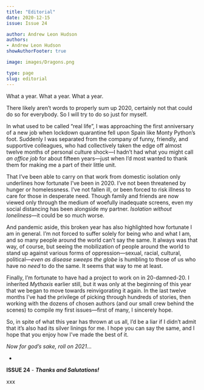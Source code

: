 ```yaml
---
title: "Editorial"
date: 2020-12-15
issue: Issue 24

author: Andrew Leon Hudson
authors:
- Andrew Leon Hudson
showAuthorFooter: true

image: images/Dragons.png

type: page
slug: editorial
---
```


What a year. What a year. What a year.

There likely aren’t words to properly sum up 2020, certainly not that could do so for everybody. So I will try to do so just for myself.

In what used to be called “real life”, I was approaching the first anniversary of a new job when lockdown quarantine fell upon Spain like Monty Python’s foot. Suddenly I was separated from the company of funny, friendly, and supportive colleagues, who had collectively taken the edge off almost twelve months of personal culture shock—I hadn’t had what you might call *an office job* for about fifteen years—just when I’d most wanted to thank them for making me a part of their little unit.

That I’ve been able to carry on that work from domestic isolation only underlines how fortunate I’ve been in 2020. I’ve not been threatened by hunger or homelessness. I’ve not fallen ill, or been forced to risk illness to care for those in desperate need. Though family and friends are now viewed only through the medium of woefully inadequate screens, even my social distancing has been alongside my partner. *Isolation without loneliness*—it could be so much worse. 

And pandemic aside, this broken year has also highlighted how fortunate I am in general. I’m not forced to suffer solely for being who and what I am, and so many people around the world can’t say the same. It always was that way, of course, but seeing the mobilization of people around the world to stand up against various forms of oppression—sexual, racial, cultural, political—*even as disease sweeps the globe* is humbling to those of us who have no *need* to do the same. It seems that way to me at least.

Finally, I’m fortunate to have had a project to work on in 20-damned-20. I inherited *Mythaxis* earlier still, but it was only at the beginning of this year that we began to move towards reinvigorating it again. In the last twelve months I’ve had the privilege of picking through hundreds of stories, then working with the dozens of chosen authors (and our small crew behind the scenes) to compile my first issues—first of many, I sincerely hope. 

So, in spite of what this year has thrown at us all, I’d be a liar if I didn’t admit that it’s also had its silver linings for me. I hope you can say the same, and I hope that you enjoy how I’ve made the best of it.

*Now for god’s sake, roll on 2021*… 

-

**ISSUE 24** - ***Thanks and Salutations!***

xxx

